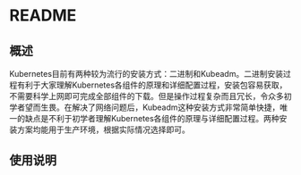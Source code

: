 # README

## 概述

Kubernetes目前有两种较为流行的安装方式：二进制和Kubeadm。二进制安装过程有利于大家理解Kubernetes各组件的原理和详细配置过程，安装包容易获取，不需要科学上网即可完成全部组件的下载。但是操作过程复杂而且冗长，令众多初学者望而生畏。在解决了网络问题后，Kubeadm这种安装方式非常简单快捷，唯一的缺点是不利于初学者理解Kubernetes各组件的原理与详细配置过程。两种安装方案均能用于生产环境，根据实际情况选择即可。

## 使用说明

